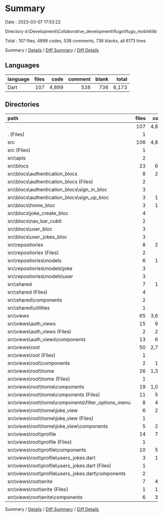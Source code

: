 # Summary

Date : 2023-03-07 17:53:22

Directory d:\\Development\\Collaborative_development\\flugo\\flugo_mobile\\lib

Total : 107 files,  4899 codes, 538 comments, 736 blanks, all 6173 lines

Summary / [Details](details.md) / [Diff Summary](diff.md) / [Diff Details](diff-details.md)

## Languages
| language | files | code | comment | blank | total |
| :--- | ---: | ---: | ---: | ---: | ---: |
| Dart | 107 | 4,899 | 538 | 736 | 6,173 |

## Directories
| path | files | code | comment | blank | total |
| :--- | ---: | ---: | ---: | ---: | ---: |
| . | 107 | 4,899 | 538 | 736 | 6,173 |
| . (Files) | 1 | 5 | 0 | 2 | 7 |
| src | 106 | 4,894 | 538 | 734 | 6,166 |
| src (Files) | 1 | 55 | 2 | 3 | 60 |
| src\\apis | 2 | 86 | 9 | 27 | 122 |
| src\\blocs | 23 | 698 | 205 | 216 | 1,119 |
| src\\blocs\\authentication_blocs | 8 | 290 | 78 | 78 | 446 |
| src\\blocs\\authentication_blocs (Files) | 2 | 47 | 16 | 15 | 78 |
| src\\blocs\\authentication_blocs\\sign_in_bloc | 3 | 93 | 26 | 26 | 145 |
| src\\blocs\\authentication_blocs\\sign_up_bloc | 3 | 150 | 36 | 37 | 223 |
| src\\blocs\\home_bloc | 3 | 138 | 33 | 46 | 217 |
| src\\blocs\\joke_create_bloc | 4 | 98 | 31 | 32 | 161 |
| src\\blocs\\nav_bar_cubit | 2 | 11 | 6 | 7 | 24 |
| src\\blocs\\user_bloc | 3 | 86 | 25 | 27 | 138 |
| src\\blocs\\user_jokes_bloc | 3 | 75 | 32 | 26 | 133 |
| src\\repositories | 8 | 203 | 64 | 57 | 324 |
| src\\repositories (Files) | 2 | 53 | 12 | 18 | 83 |
| src\\repositories\\models | 6 | 150 | 52 | 39 | 241 |
| src\\repositories\\models\\joke | 3 | 60 | 24 | 16 | 100 |
| src\\repositories\\models\\user | 3 | 90 | 28 | 23 | 141 |
| src\\shared | 7 | 177 | 55 | 55 | 287 |
| src\\shared (Files) | 4 | 98 | 34 | 31 | 163 |
| src\\shared\\components | 2 | 66 | 14 | 19 | 99 |
| src\\shared\\utilities | 1 | 13 | 7 | 5 | 25 |
| src\\views | 65 | 3,675 | 203 | 376 | 4,254 |
| src\\views\\auth_views | 15 | 949 | 66 | 94 | 1,109 |
| src\\views\\auth_views (Files) | 2 | 281 | 8 | 15 | 304 |
| src\\views\\auth_views\\components | 13 | 668 | 58 | 79 | 805 |
| src\\views\\root | 50 | 2,726 | 137 | 282 | 3,145 |
| src\\views\\root (Files) | 1 | 70 | 2 | 5 | 77 |
| src\\views\\root\\components | 2 | 125 | 7 | 9 | 141 |
| src\\views\\root\\home | 26 | 1,383 | 68 | 142 | 1,593 |
| src\\views\\root\\home (Files) | 1 | 53 | 2 | 6 | 61 |
| src\\views\\root\\home\\components | 19 | 1,060 | 49 | 105 | 1,214 |
| src\\views\\root\\home\\components (Files) | 11 | 594 | 28 | 67 | 689 |
| src\\views\\root\\home\\components\\filter_options_menu | 8 | 466 | 21 | 38 | 525 |
| src\\views\\root\\home\\joke_view | 6 | 270 | 17 | 31 | 318 |
| src\\views\\root\\home\\joke_view (Files) | 1 | 48 | 3 | 5 | 56 |
| src\\views\\root\\home\\joke_view\\components | 5 | 222 | 14 | 26 | 262 |
| src\\views\\root\\profile | 14 | 718 | 40 | 75 | 833 |
| src\\views\\root\\profile (Files) | 1 | 83 | 5 | 9 | 97 |
| src\\views\\root\\profile\\components | 10 | 512 | 30 | 53 | 595 |
| src\\views\\root\\profile\\users_jokes.dart | 3 | 123 | 5 | 13 | 141 |
| src\\views\\root\\profile\\users_jokes.dart (Files) | 1 | 38 | 1 | 3 | 42 |
| src\\views\\root\\profile\\users_jokes.dart\\components | 2 | 85 | 4 | 10 | 99 |
| src\\views\\root\\write | 7 | 430 | 20 | 51 | 501 |
| src\\views\\root\\write (Files) | 1 | 105 | 2 | 10 | 117 |
| src\\views\\root\\write\\components | 6 | 325 | 18 | 41 | 384 |

Summary / [Details](details.md) / [Diff Summary](diff.md) / [Diff Details](diff-details.md)